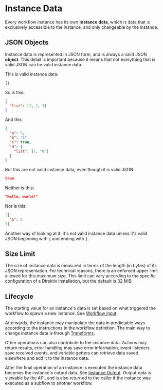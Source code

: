 # Instance Data

Every workflow instance has its own **instance data**, which is data that is exclusively accessible to the instance, and only changeable by the instance. 

## JSON Objects

Instance data is represented in JSON form, and is always a valid JSON **object**. This detail is important because it means that not everything that is valid JSON can be valid instance data. 

This is valid instance data:

```json
{}
```

So is this:

```json
{
  "list": [1, 2, 3]
}
```

And this:

```json
{
  "a": 5,
  "b": "6",
  "c": true,
  "d": {
    "list": [7, "8"]
  }
}
```

But this are not valid instance data, even though it is valid JSON:

```json
true
```

Neither is this:

```json
"Hello, world!"
```

Nor is this:

```json
[{
  "a": 5
}]
```

Another way of looking at it: it's not valid instance data unless it's valid JSON beginning with `{` and ending with `}`.

## Size Limit

The size of instance data is measured in terms of the length (in bytes) of its JSON representation. For technical reasons, there is an enforced upper limit allowed for this maximum size. This limit can vary according to the specific configuration of a Direktiv installation, but the default is 32 MiB.

## Lifecycle

The starting value for an instance's data is set based on what triggered the workflow to spawn a new instance. See [Workflow Input](./input.md).

Afterwards, the instance may manipulate the data in predictable ways according to the instructions in the workflow definition. The main way to change instance data is through [Transforms](./transforms.md). 

Other operations can also contribute to the instance data. Actions may return results, error handling may save error information, event listeners save received events, and variable getters can retrieve data saved elsewhere and add it to the instance data.

After the final operation of an instance is executed the instance data becomes the instance's output data. See [Instance Output](./output.md). Output data is viewable by the API, and is also returned to the caller if the instance was executed as a subflow to another workflow.
